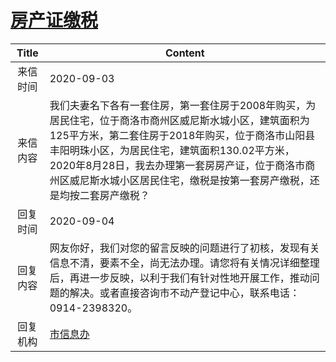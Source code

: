 # <a href="http://www.shangluo.gov.cn/zmhd/ldxxxx.jsp?urltype=leadermail.LeaderMailContentUrl&wbtreeid=1112&leadermailid=6407">房产证缴税</a>
| Title |                                                                                     Content                                                                                      |
|:-----:|----------------------------------------------------------------------------------------------------------------------------------------------------------------------------------|
| 来信时间  | 2020-09-03                                                                                                                                                                       |
| 来信内容  | 我们夫妻名下各有一套住房，第一套住房于2008年购买，为居民住宅，位于商洛市商州区威尼斯水城小区，建筑面积为125平方米，第二套住房于2018年购买，位于商洛市山阳县丰阳明珠小区，为居民住宅，建筑面积130.02平方米，2020年8月28日，我去办理第一套房房产证，位于商洛市商州区威尼斯水城小区居民住宅，缴税是按第一套房产缴税，还是均按二套房产缴税？ |
| 回复时间  | 2020-09-04                                                                                                                                                                       |
| 回复内容  | 网友你好，我们对您的留言反映的问题进行了初核，发现有关信息不清，要素不全，尚无法办理。请您将有关情况详细整理后，再进一步反映，以利于我们有针对性地开展工作，推动问题的解决。或者直接咨询市不动产登记中心，联系电话：0914-2398320。                                                          |
| 回复机构  | <a href="../../categories/agencies/市信息办.md">市信息办</a>                                                                                                                               |